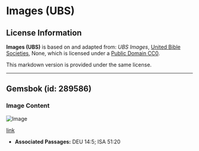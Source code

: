# Images (UBS)

## License Information

**Images (UBS)** is based on and adapted from: _UBS Images_, [United Bible Societies](https://unitedbiblesocieties.org/), None, which is licensed under a [Public Domain CC0](https://creativecommons.org/public-domain/cc0/).

This markdown version is provided under the same license.



--------------------------------

## Gemsbok (id: 289586)

### Image Content

![Image](https://cdn.aquifer.bible/aquifer-content/resources/Media/WEB-0259_gemsbok.jpg)

[link](https://cdn.aquifer.bible/aquifer-content/resources/Media/WEB-0259_gemsbok.jpg)

* **Associated Passages:** DEU 14:5; ISA 51:20

